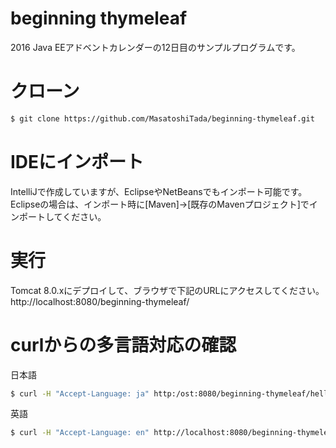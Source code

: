 beginning thymeleaf
====================

2016 Java EEアドベントカレンダーの12日目のサンプルプログラムです。

# クローン

```bash
$ git clone https://github.com/MasatoshiTada/beginning-thymeleaf.git
```

# IDEにインポート

IntelliJで作成していますが、EclipseやNetBeansでもインポート可能です。
Eclipseの場合は、インポート時に[Maven]->[既存のMavenプロジェクト]でインポートしてください。

# 実行

Tomcat 8.0.xにデプロイして、ブラウザで下記のURLにアクセスしてください。
http://localhost:8080/beginning-thymeleaf/

# curlからの多言語対応の確認

日本語

```bash
$ curl -H "Accept-Language: ja" http:/ost:8080/beginning-thymeleaf/hello?count=0
```

英語

```bash
$ curl -H "Accept-Language: en" http://localhost:8080/beginning-thymeleaf/hello?count=0
```